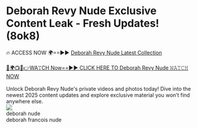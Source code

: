 # Deborah Revy Nude Exclusive Content Leak - Fresh Updates! (8ok8)

🔥 ACCESS NOW 🌍==►► <a href="https://tinyurl.com/2mz8nhtm" rel="nofollow">Deborah Revy Nude Latest Collection</a>
<br><br>
[🔴🌍📺📱👉WA𝚃CH Now==►► CLICK HERE TO Deborah Revy Nude 𝚆𝙰𝚃𝙲𝙷 NOW](https://tinyurl.com/2mz8nhtm)
<br><br>
Unlock Deborah Revy Nude's private videos and photos today! Dive into the newest 2025 content updates and explore exclusive material you won’t find anywhere else.
<br>
<a href="https://tinyurl.com/2mz8nhtm" rel="nofollow" data-target="animated-image.originalLink"><img src="https://camo.githubusercontent.com/8a4f000d20f83aca3bf7ec5f350d767afa0574a8a352519fd8cfa583a6f93a33/68747470733a2f2f692e696d6775722e636f6d2f644a486b345a712e676966" data-canonical-src="https://i.imgur.com/dJHk4Zq.gif" style="max-width: 100%; display: inline-block;" data-target="animated-image.originalImage"></a>
<br>
deborah nude<br>
deborah francois nude